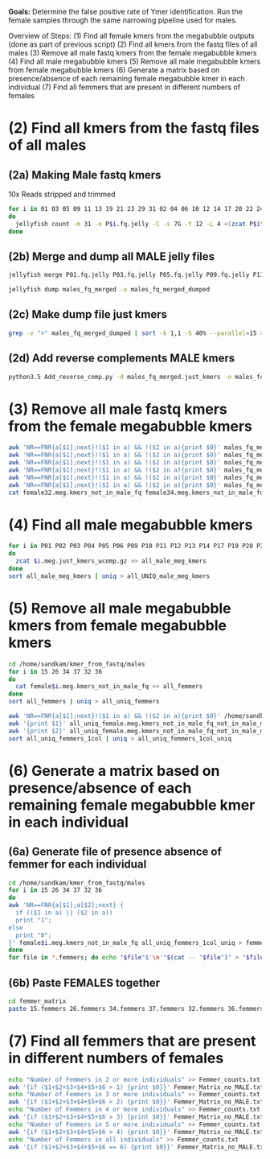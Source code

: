 **Goals:**
  Determine the false positive rate of Ymer identification. Run the female samples through the same narrowing pipeline used for males.

Overview of Steps:
  (1) Find all female kmers from the megabubble outputs (done as part of previous script)
  (2) Find all kmers from the fastq files of all males
  (3) Remove all male fastq kmers from the female megabubble kmers
  (4) Find all male megabubble kmers
  (5) Remove all male megabubble kmers from female megabubble kmers
  (6) Generate a matrix based on presence/absence of each remaining female megabubble kmer in each individual
  (7) Find all femmers that are present in different numbers of females

# (2) Find all kmers from the fastq files of all males

## (2a) Making Male fastq kmers
 10x Reads stripped and trimmed
```bash
for i in 01 03 05 09 11 13 19 21 23 29 31 02 04 06 10 12 14 17 20 22 24 27 30 07 08 18 28 38 40
do
  jellyfish count -m 31 -o P$i.fq.jelly -C -s 7G -t 12 -L 4 <(zcat P$i\_for_paired.fastq.gz) <(zcat P$i\_rev_paired.fastq.gz)
done
```

## (2b) Merge and dump all MALE jelly files

```bash
jellyfish merge P01.fq.jelly P03.fq.jelly P05.fq.jelly P09.fq.jelly P11.fq.jelly P13.fq.jelly P19.fq.jelly P21.fq.jelly P23.fq.jelly P29.fq.jelly P31.fq.jelly P02.fq.jelly P04.fq.jelly P06.fq.jelly P10.fq.jelly P12.fq.jelly P14.fq.jelly P17.fq.jelly P20.fq.jelly P22.fq.jelly P24.fq.jelly P27.fq.jelly P30.fq.jelly P07.fq.jelly P08.fq.jelly P18.fq.jelly P28.fq.jelly P38.fq.jelly P40.fq.jelly -o males_fq_merged

jellyfish dump males_fq_merged -o males_fq_merged_dumped
```

## (2c) Make dump file just kmers

```bash
grep -v ">" males_fq_merged_dumped | sort -k 1,1 -S 40% --parallel=15 > males_fq_merged.just_kmers
```

## (2d) Add reverse complements MALE kmers

```bash
python3.5 Add_reverse_comp.py -d males_fq_merged.just_kmers -o males_fq_merged.just_kmers_wcomp
```


# (3) Remove all male fastq kmers from the female megabubble kmers

```bash
awk 'NR==FNR{a[$1];next}!($1 in a) && !($2 in a){print $0}' males_fq_merged.just_kmers_wcomp <(zcat /home/sandkam/kmers_April2020/P32.meg.just_kmers_wcomp.gz) > female32.meg.kmers_not_in_male_fq
awk 'NR==FNR{a[$1];next}!($1 in a) && !($2 in a){print $0}' males_fq_merged.just_kmers_wcomp <(zcat /home/sandkam/kmers_April2020/P34.meg.just_kmers_wcomp.gz) > female34.meg.kmers_not_in_male_fq
awk 'NR==FNR{a[$1];next}!($1 in a) && !($2 in a){print $0}' males_fq_merged.just_kmers_wcomp <(zcat /home/sandkam/kmers_April2020/P36.meg.just_kmers_wcomp.gz) > female36.meg.kmers_not_in_male_fq
awk 'NR==FNR{a[$1];next}!($1 in a) && !($2 in a){print $0}' males_fq_merged.just_kmers_wcomp <(zcat /home/sandkam/kmers_April2020/P37.meg.just_kmers_wcomp.gz) > female37.meg.kmers_not_in_male_fq
awk 'NR==FNR{a[$1];next}!($1 in a) && !($2 in a){print $0}' males_fq_merged.just_kmers_wcomp <(zcat /home/sandkam/kmers_April2020/P26.meg.just_kmers_wcomp.gz) > female26.meg.kmers_not_in_male_fq
awk 'NR==FNR{a[$1];next}!($1 in a) && !($2 in a){print $0}' males_fq_merged.just_kmers_wcomp <(zcat /home/sandkam/kmers_April2020/P15.meg.just_kmers_wcomp.gz) > female15.meg.kmers_not_in_male_fq
cat female32.meg.kmers_not_in_male_fq female34.meg.kmers_not_in_male_fq female36.meg.kmers_not_in_male_fq female37.meg.kmers_not_in_male_fq female26.meg.kmers_not_in_male_fq female15.meg.kmers_not_in_male_fq | uniq > all_uniq_female.meg.kmers_not_in_male_fq
```


# (4) Find all male megabubble kmers

```bash
for i in P01 P02 P03 P04 P05 P06 P09 P10 P11 P12 P13 P14 P17 P19 P20 P21 P22 P23 P24 P27 P29 P30 P31
do
  zcat $i.meg.just_kmers_wcomp.gz >> all_male_meg_kmers
done
sort all_male_meg_kmers | uniq > all_UNIQ_male_meg_kmers
```


# (5) Remove all male megabubble kmers from female megabubble kmers

```bash
cd /home/sandkam/kmer_from_fastq/males
for i in 15 26 34 37 32 36
do
  cat female$i.meg.kmers_not_in_male_fq >> all_femmers
done
sort all_femmers | uniq > all_uniq_femmers

awk 'NR==FNR{a[$1];next}!($1 in a) && !($2 in a){print $0}' /home/sandkam/kmers_April2020/all_UNIQ_male_meg_kmers all_uniq_femmers > all_uniq_female.meg.kmers_not_in_male_fq_not_in_male_meg
awk '{print $1}' all_uniq_female.meg.kmers_not_in_male_fq_not_in_male_meg > all_uniq_femmers_1col
awk '{print $2}' all_uniq_female.meg.kmers_not_in_male_fq_not_in_male_meg >> all_uniq_femmers_1col
sort all_uniq_femmers_1col | uniq > all_uniq_femmers_1col_uniq
```


# (6) Generate a matrix based on presence/absence of each remaining female megabubble kmer in each individual

## (6a) Generate file of presence absence of femmer for each individual

```bash
cd /home/sandkam/kmer_from_fastq/males
for i in 15 26 34 37 32 36
do
awk 'NR==FNR{a[$1];a[$2];next} {
  if (($1 in a) || ($2 in a))
  print "1";
else
  print "0";
}' female$i.meg.kmers_not_in_male_fq all_uniq_femmers_1col_uniq > femmer_matrix/$i.femmers
done
for file in *.femmers; do echo "$file"$'\n'"$(cat -- "$file")" > "$file"; done
```

## (6b) Paste FEMALES together

```bash
cd femmer_matrix
paste 15.femmers 26.femmers 34.femmers 37.femmers 32.femmers 36.femmers > Femmer_Matrix_no_MALE.txt
```


# (7) Find all femmers that are present in different numbers of females

```bash
echo "Number of Femmers in 2 or more individuals" >> Femmer_counts.txt
awk '{if ($1+$2+$3+$4+$5+$6 > 1) {print $0}}' Femmer_Matrix_no_MALE.txt | wc -l | awk '{print$1/2}' >> Femmer_counts.txt
echo "Number of Femmers in 3 or more individuals" >> Femmer_counts.txt
awk '{if ($1+$2+$3+$4+$5+$6 > 2) {print $0}}' Femmer_Matrix_no_MALE.txt | wc -l | awk '{print$1/2}' >> Femmer_counts.txt
echo "Number of Femmers in 4 or more individuals" >> Femmer_counts.txt
awk '{if ($1+$2+$3+$4+$5+$6 > 3) {print $0}}' Femmer_Matrix_no_MALE.txt | wc -l | awk '{print$1/2}' >> Femmer_counts.txt
echo "Number of Femmers in 5 or more individuals" >> Femmer_counts.txt
awk '{if ($1+$2+$3+$4+$5+$6 > 4) {print $0}}' Femmer_Matrix_no_MALE.txt | wc -l | awk '{print$1/2}' >> Femmer_counts.txt
echo "Number of Femmers in all individuals" >> Femmer_counts.txt
awk '{if ($1+$2+$3+$4+$5+$6 == 6) {print $0}}' Femmer_Matrix_no_MALE.txt | wc -l | awk '{print$1/2}' >> Femmer_counts.txt
```
